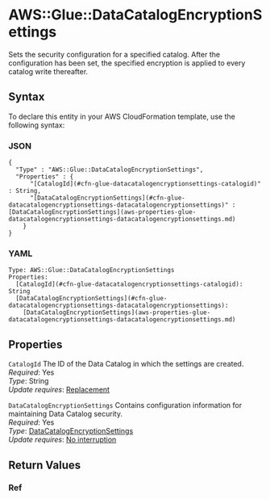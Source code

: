 # AWS::Glue::DataCatalogEncryptionSettings<a name="aws-resource-glue-datacatalogencryptionsettings"></a>

Sets the security configuration for a specified catalog\. After the configuration has been set, the specified encryption is applied to every catalog write thereafter\.

## Syntax<a name="aws-resource-glue-datacatalogencryptionsettings-syntax"></a>

To declare this entity in your AWS CloudFormation template, use the following syntax:

### JSON<a name="aws-resource-glue-datacatalogencryptionsettings-syntax.json"></a>

```
{
  "Type" : "AWS::Glue::DataCatalogEncryptionSettings",
  "Properties" : {
      "[CatalogId](#cfn-glue-datacatalogencryptionsettings-catalogid)" : String,
      "[DataCatalogEncryptionSettings](#cfn-glue-datacatalogencryptionsettings-datacatalogencryptionsettings)" : [DataCatalogEncryptionSettings](aws-properties-glue-datacatalogencryptionsettings-datacatalogencryptionsettings.md)
    }
}
```

### YAML<a name="aws-resource-glue-datacatalogencryptionsettings-syntax.yaml"></a>

```
Type: AWS::Glue::DataCatalogEncryptionSettings
Properties: 
  [CatalogId](#cfn-glue-datacatalogencryptionsettings-catalogid): String
  [DataCatalogEncryptionSettings](#cfn-glue-datacatalogencryptionsettings-datacatalogencryptionsettings): 
    [DataCatalogEncryptionSettings](aws-properties-glue-datacatalogencryptionsettings-datacatalogencryptionsettings.md)
```

## Properties<a name="aws-resource-glue-datacatalogencryptionsettings-properties"></a>

`CatalogId`  <a name="cfn-glue-datacatalogencryptionsettings-catalogid"></a>
The ID of the Data Catalog in which the settings are created\.  
*Required*: Yes  
*Type*: String  
*Update requires*: [Replacement](https://docs.aws.amazon.com/AWSCloudFormation/latest/UserGuide/using-cfn-updating-stacks-update-behaviors.html#update-replacement)

`DataCatalogEncryptionSettings`  <a name="cfn-glue-datacatalogencryptionsettings-datacatalogencryptionsettings"></a>
Contains configuration information for maintaining Data Catalog security\.  
*Required*: Yes  
*Type*: [DataCatalogEncryptionSettings](aws-properties-glue-datacatalogencryptionsettings-datacatalogencryptionsettings.md)  
*Update requires*: [No interruption](https://docs.aws.amazon.com/AWSCloudFormation/latest/UserGuide/using-cfn-updating-stacks-update-behaviors.html#update-no-interrupt)

## Return Values<a name="aws-resource-glue-datacatalogencryptionsettings-return-values"></a>

### Ref<a name="aws-resource-glue-datacatalogencryptionsettings-return-values-ref"></a>